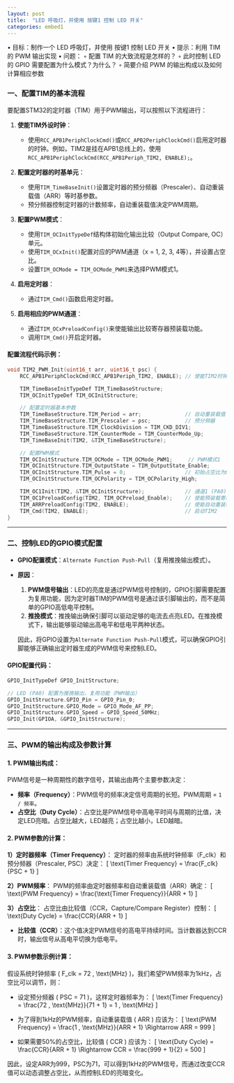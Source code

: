 ```yaml
---
layout: post
title:  "LED 呼吸灯，并使⽤ 按键1 控制 LED 开关"
categories: embed1
---
```


• ⽬标：制作⼀个 LED 呼吸灯，并使⽤ 按键1 控制 LED 开关
• 提⽰：利⽤ TIM 的 PWM 输出实现
• 问题：
◦ 配置 TIM 的⼤致流程是怎样的？
◦ 此时控制 LED 的 GPIO 需要配置为什么模式？为什么？
◦ 简要介绍 PWM 的输出构成以及如何计算相应参数



### 一、配置TIM的基本流程

要配置STM32的定时器（TIM）用于PWM输出，可以按照以下流程进行：

1. **使能TIM外设时钟**：
   - 使用`RCC_APB1PeriphClockCmd()`或`RCC_APB2PeriphClockCmd()`启用定时器的时钟。例如，TIM2是挂在APB1总线上的，使用`RCC_APB1PeriphClockCmd(RCC_APB1Periph_TIM2, ENABLE);`。

2. **配置定时器的时基单元**：
   - 使用`TIM_TimeBaseInit()`设置定时器的预分频器（Prescaler）、自动重装载值（ARR）等时基参数。
   - 预分频器控制定时器的计数频率，自动重装载值决定PWM周期。

3. **配置PWM模式**：
   - 使用`TIM_OCInitTypeDef`结构体初始化输出比较（Output Compare, OC）单元。
   - 使用`TIM_OCxInit()`配置对应的PWM通道（x = 1, 2, 3, 4等），并设置占空比。
   - 设置`TIM_OCMode = TIM_OCMode_PWM1`来选择PWM模式1。

4. **启用定时器**：
   - 通过`TIM_Cmd()`函数启用定时器。

5. **启用相应的PWM通道**：
   - 通过`TIM_OCxPreloadConfig()`来使能输出比较寄存器预装载功能。
   - 调用`TIM_Cmd()`开启定时器。

#### 配置流程代码示例：
```c
void TIM2_PWM_Init(uint16_t arr, uint16_t psc) {
    RCC_APB1PeriphClockCmd(RCC_APB1Periph_TIM2, ENABLE); // 使能TIM2时钟

    TIM_TimeBaseInitTypeDef TIM_TimeBaseStructure;
    TIM_OCInitTypeDef TIM_OCInitStructure;

    // 配置定时器基本参数
    TIM_TimeBaseStructure.TIM_Period = arr;              // 自动重装载值
    TIM_TimeBaseStructure.TIM_Prescaler = psc;           // 预分频器
    TIM_TimeBaseStructure.TIM_ClockDivision = TIM_CKD_DIV1;
    TIM_TimeBaseStructure.TIM_CounterMode = TIM_CounterMode_Up;
    TIM_TimeBaseInit(TIM2, &TIM_TimeBaseStructure);

    // 配置PWM模式
    TIM_OCInitStructure.TIM_OCMode = TIM_OCMode_PWM1;     // PWM模式1
    TIM_OCInitStructure.TIM_OutputState = TIM_OutputState_Enable;
    TIM_OCInitStructure.TIM_Pulse = 0;                   // 初始占空比为0
    TIM_OCInitStructure.TIM_OCPolarity = TIM_OCPolarity_High;

    TIM_OC1Init(TIM2, &TIM_OCInitStructure);             // 通道1 (PA0)
    TIM_OC1PreloadConfig(TIM2, TIM_OCPreload_Enable);    // 使能预装载寄存器
    TIM_ARRPreloadConfig(TIM2, ENABLE);                  // 使能自动重装载
    TIM_Cmd(TIM2, ENABLE);                               // 启动TIM2
}
```

---

### 二、控制LED的GPIO模式配置

- **GPIO配置模式**：`Alternate Function Push-Pull`（复用推挽输出模式）。
  
- **原因**：
   1. **PWM信号输出**：LED的亮度是通过PWM信号控制的，GPIO引脚需要配置为复用功能，因为定时器TIM的PWM信号是通过该引脚输出的，而不是简单的GPIO高低电平控制。
   2. **推挽模式**：推挽输出确保引脚可以驱动足够的电流去点亮LED。在推挽模式下，输出能够驱动输出高电平和低电平两种状态。
   
   因此，将GPIO设置为`Alternate Function Push-Pull`模式，可以确保GPIO引脚能够正确输出定时器生成的PWM信号来控制LED。

#### GPIO配置代码：
```c
GPIO_InitTypeDef GPIO_InitStructure;

// LED (PA0) 配置为推挽输出，复用功能（PWM输出）
GPIO_InitStructure.GPIO_Pin = GPIO_Pin_0;
GPIO_InitStructure.GPIO_Mode = GPIO_Mode_AF_PP;
GPIO_InitStructure.GPIO_Speed = GPIO_Speed_50MHz;
GPIO_Init(GPIOA, &GPIO_InitStructure);
```

---

### 三、PWM的输出构成及参数计算

#### 1. **PWM输出构成**：
PWM信号是一种周期性的数字信号，其输出由两个主要参数决定：
- **频率（Frequency）**：PWM信号的频率决定信号周期的长短。PWM周期 = `1 / 频率`。
- **占空比（Duty Cycle）**：占空比是PWM信号中高电平时间与周期的比值，决定LED亮暗。占空比越大，LED越亮；占空比越小，LED越暗。

#### 2. **PWM参数的计算**：

**1）定时器频率（Timer Frequency）**：
定时器的频率由系统时钟频率（F\_clk）和预分频器（Prescaler, PSC）决定：
\[ \text{Timer Frequency} = \frac{F\_clk}{PSC + 1} \]

**2）PWM频率**：
PWM的频率由定时器频率和自动重装载值（ARR）确定：
\[ \text{PWM Frequency} = \frac{\text{Timer Frequency}}{ARR + 1} \]

**3）占空比**：
占空比由比较值（CCR，Capture/Compare Register）控制：
\[ \text{Duty Cycle} = \frac{CCR}{ARR + 1} \]

- **比较值（CCR）**：这个值决定PWM信号的高电平持续时间。当计数器达到CCR时，输出信号从高电平切换为低电平。

#### 3. **PWM参数示例计算**：

假设系统时钟频率 \( F\_clk = 72 \, \text{MHz} \)，我们希望PWM频率为1kHz，占空比可以调节，则：

- 设定预分频器 \( PSC = 71 \)，这样定时器频率为：
  \[ \text{Timer Frequency} = \frac{72 \, \text{MHz}}{71 + 1} = 1 \, \text{MHz} \]
  
- 为了得到1kHz的PWM频率，自动重装载值 \( ARR \) 应该为：
  \[ \text{PWM Frequency} = \frac{1 \, \text{MHz}}{ARR + 1} \Rightarrow ARR = 999 \]
  
- 如果需要50%的占空比，比较值 \( CCR \) 应该为：
  \[ \text{Duty Cycle} = \frac{CCR}{ARR + 1} \Rightarrow CCR = \frac{999 + 1}{2} = 500 \]

因此，设定ARR为999，PSC为71，可以得到1kHz的PWM信号，而通过改变CCR值可以动态调整占空比，从而控制LED的亮暗变化。